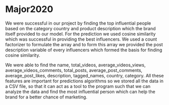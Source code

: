# Major2020
We were successful in our project by finding the top influential people based on the category country and product description which the brand itself provided to our model.
For the prediction we used cosine similarity which was successful in providing the best influencers.
We used a count factorizer to formulate the array and to form this array we provided the post description variable of every influencers which formed the basis for finding cosine similarity.

We were able to find the name, total_videos, average_videos_views, average_videos_comments, total_posts, average_post_comments, average_post_likes, description, tagged_names, country, category. All these features are important for predictions algorithms so we stored all the data in a CSV file, so that it can act as a tool to the program such that we can analyze the data and find the most influential person which can help the brand for a better chance of marketing.
